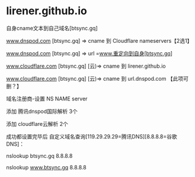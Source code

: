 # lirener.github.io
自身cname文本到自己域名[btsync.gq]

www.dnspod.com [btsync.gq] => cname 到 Cloudflare nameservers【2选1】 

www.dnspod.com [btsync.gq] => url =www.重定向到自身[btsync.gq]

www.cloudflare.com [btsync.gq] [云)=> cname 到 lirener.github.io

www.cloudflare.com [btsync.gq] [云)=> cname 到 url.dnspod.com 【此项可删？】

域名注册商-设置 NS NAME server

添加 腾讯dnspod国际解析 3个

添加 cloudflare云解析 2个

成功都设置完毕后
自定义域名查询[119.29.29.29=腾讯DNS][8.8.8.8=谷歌DNS]：

nslookup btsync.gq 8.8.8.8

nslookup www.btsync.gq 8.8.8.8

